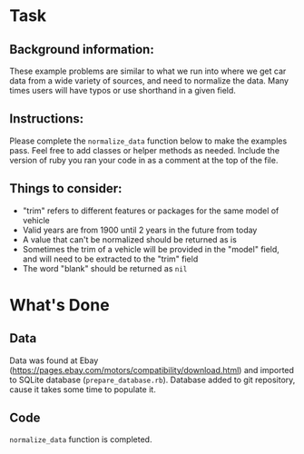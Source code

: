 # Task

## Background information:
These example problems are similar to what we run into where we get car data from a wide variety of sources, and need to normalize the data. Many times users will have typos or use shorthand in a given field.

## Instructions:
Please complete the `normalize_data` function below to make the examples pass. Feel free to add classes or helper methods as needed. Include the version of ruby you ran your code in as a comment at the top of the file.

## Things to consider:
- "trim" refers to different features or packages for the same model of vehicle
- Valid years are from 1900 until 2 years in the future from today
- A value that can't be normalized should be returned as is
- Sometimes the trim of a vehicle will be provided in the "model" field, and will need to be extracted to the "trim" field
- The word "blank" should be returned as `nil`

# What's Done

## Data
Data was found at Ebay (https://pages.ebay.com/motors/compatibility/download.html) and imported to SQLite database (`prepare_database.rb`). Database added to git repository, cause it takes some time to populate it.

## Code
`normalize_data` function is completed.
